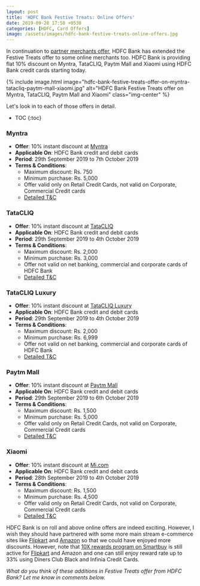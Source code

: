 ```yaml
---
layout: post
title: 'HDFC Bank Festive Treats: Online Offers'
date: 2019-09-28 17:50 +0530
categories: [HDFC, Card Offers]
image: /assets/images/hdfc-bank-festive-treats-online-offers.jpg
---
```


In continuation to [partner merchants offer](/hdfc-bank-festive-treats-partner-merchant-offers/), HDFC Bank has extended the Festive Treats offer to some online merchants too. HDFC Bank is providing flat 10% discount on Myntra, TataCLIQ, Paytm Mall and Xiaomi using HDFC Bank credit cards starting today.

{% include image.html image="hdfc-bank-festive-treats-offer-on-myntra-tatacliq-paytm-mall-xiaomi.jpg" alt="HDFC Bank Festive Treats offer on Myntra, TataCLIQ, Paytm Mall and Xiaomi" class="img-center" %}

Let's look in to each of those offers in detail.

<!-- prettier-ignore -->
* TOC
{:toc}

### Myntra

- **Offer**: 10% instant discount at [Myntra](https://www.myntra.com/)
- **Applicable On**: HDFC Bank credit and debit cards
- **Period**: 29th September 2019 to 7th October 2019
- **Terms & Conditions**:
  - Maximum discount: Rs. 750
  - Minimum purchase: Rs. 5,000
  - Offer valid only on Retail Credit Cards, not valid on Corporate, Commercial Credit cards
  - [Detailed T&C](https://offers.smartbuy.hdfcbank.com/offer_details/13261)

### TataCLIQ

- **Offer**: 10% instant discount at [TataCLIQ](https://tatacliq.com/)
- **Applicable On**: HDFC Bank credit and debit cards
- **Period**: 29th September 2019 to 4th October 2019
- **Terms & Conditions**:
  - Maximum discount: Rs. 2,000
  - Minimum purchase: Rs. 3,000
  - Offer not valid on net banking, commercial and corporate cards of HDFC Bank
  - [Detailed T&C](https://offers.smartbuy.hdfcbank.com/offer_details/13295)

### TataCLIQ Luxury

- **Offer**: 10% instant discount at [TataCLIQ Luxury](https://luxury.tatacliq.com/)
- **Applicable On**: HDFC Bank credit and debit cards
- **Period**: 29th September 2019 to 4th October 2019
- **Terms & Conditions**:
  - Maximum discount: Rs. 2,000
  - Minimum purchase: Rs. 6,999
  - Offer not valid on net banking, commercial and corporate cards of HDFC Bank
  - [Detailed T&C](https://offers.smartbuy.hdfcbank.com/offer_details/13298)

### Paytm Mall

- **Offer**: 10% instant discount at [Paytm Mall](https://paytmmall.com)
- **Applicable On**: HDFC Bank credit and debit cards
- **Period**: 29th September 2019 to 6th October 2019
- **Terms & Conditions**:
  - Maximum discount: Rs. 1,500
  - Minimum purchase: Rs. 5,000
  - Offer valid only on Retail Credit Cards, not valid on Corporate, Commercial Credit cards
  - [Detailed T&C](https://offers.smartbuy.hdfcbank.com/offer_details/13264)

### Xiaomi

- **Offer**: 10% instant discount at [Mi.com](https://www.mi.com/in/)
- **Applicable On**: HDFC Bank credit and debit cards
- **Period**: 28th September 2019 to 4th October 2019
- **Terms & Conditions**:
  - Maximum discount: Rs. 1,500
  - Minimum purchase: Rs. 4,500
  - Offer valid only on Retail Credit Cards, not valid on Corporate, Commercial Credit cards
  - [Detailed T&C](https://offers.smartbuy.hdfcbank.com/offer_details/13260)

HDFC Bank is on roll and above online offers are indeed exciting. However, I wish they should have partnered with some more main stream e-commerce sites like [Flipkart](https://l.cardinfo.in/flipkart) and [Amazon](https://l.cardinfo.in/amazon) so that we could have enjoyed more discounts. However, note that [10X rewards program on Smartbuy](/hdfc-smartbuy-10x-rewards-even-more-rewarding-with-december-2019-update/) is still active for [Flipkart](https://l.cardinfo.in/flipkart) and Amazon and one can still enjoy reward rate up to 33% using Diners Club Black and Infinia Credit Cards.

_What do you think of these additions in Festive Treats offer from HDFC Bank? Let me know in comments below._
